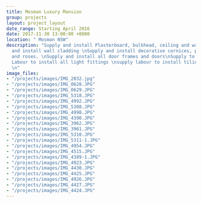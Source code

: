 ```yaml
---
title: Mosman Luxury Mansion
group: projects
layout: project_layout
date_range: Starting April 2016
date: 2017-11-30 13:00:00 +0000
location: " Mosman NSW"
description: "Supply and install Plasterboard, bulkhead, ceiling and walls\nSupply
  and install wall cladding \nSupply and install decorative cornices, panels, bands
  and roses. \nSupply and install all door frames and doors\nSupply to do painting.\nSupply
  Labour to install all light fittings \nsupply labour to install tiling and Stone.
  \n"
image_files:
- "/projects/images/IMG_2032.jpg"
- "/projects/images/IMG_0628.JPG"
- "/projects/images/IMG_0629.JPG"
- "/projects/images/IMG_5318.JPG"
- "/projects/images/IMG_4992.JPG"
- "/projects/images/IMG_5308.JPG"
- "/projects/images/IMG_4998.JPG"
- "/projects/images/IMG_4390.JPG"
- "/projects/images/IMG_3962.JPG"
- "/projects/images/IMG_3961.JPG"
- "/projects/images/IMG_5310.JPG"
- "/projects/images/IMG_5311-1.JPG"
- "/projects/images/IMG_4954.JPG"
- "/projects/images/IMG_4515.JPG"
- "/projects/images/IMG_4389-1.JPG"
- "/projects/images/IMG_4923.JPG"
- "/projects/images/IMG_4430.JPG"
- "/projects/images/IMG_4425.JPG"
- "/projects/images/IMG_4926.JPG"
- "/projects/images/IMG_4427.JPG"
- "/projects/images/IMG_4424.JPG"
---
```

